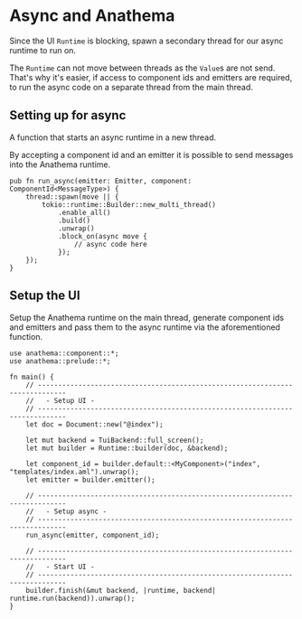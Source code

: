 # Async and Anathema

Since the UI `Runtime` is blocking, spawn a secondary thread for our async
runtime to run on.

The `Runtime` can not move between threads as the `Value`s are not send.
That's why it's easier, if access to component ids and emitters are required, to
run the async code on a separate thread from the main thread.

## Setting up for async

A function that starts an async runtime in a new thread.

By accepting a component id and an emitter it is possible to send messages into
the Anathema runtime.

```rust,ignore
pub fn run_async(emitter: Emitter, component: ComponentId<MessageType>) {
    thread::spawn(move || {
        tokio::runtime::Builder::new_multi_thread()
            .enable_all()
            .build()
            .unwrap()
            .block_on(async move {
                // async code here
            });
    });
}
```

## Setup the UI

Setup the Anathema runtime on the main thread,
generate component ids and emitters and pass them to the async runtime via the
aforementioned function.

```rust,ignore
use anathema::component::*;
use anathema::prelude::*;

fn main() {
    // -----------------------------------------------------------------------------
    //   - Setup UI -
    // -----------------------------------------------------------------------------
    let doc = Document::new("@index");

    let mut backend = TuiBackend::full_screen();
    let mut builder = Runtime::builder(doc, &backend);
    
    let component_id = builder.default::<MyComponent>("index", "templates/index.aml").unwrap();
    let emitter = builder.emitter();

    // -----------------------------------------------------------------------------
    //   - Setup async -
    // -----------------------------------------------------------------------------
    run_async(emitter, component_id);

    // -----------------------------------------------------------------------------
    //   - Start UI -
    // -----------------------------------------------------------------------------
    builder.finish(&mut backend, |runtime, backend| runtime.run(backend)).unwrap();
}
```
